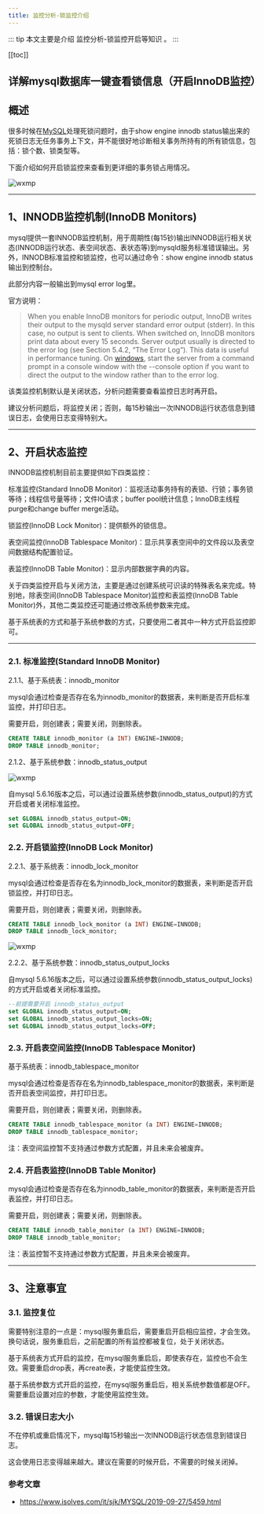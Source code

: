 ```yaml
---
title: 监控分析-锁监控介绍
---
```


::: tip
本文主要是介绍 监控分析-锁监控开启等知识 。
:::

[[toc]]

## 详解mysql数据库一键查看锁信息（开启InnoDB监控）

## 概述

很多时候在[MySQL](https://www.isolves.com/it/sjk/MYSQL/)处理死锁问题时，由于show engine innodb status输出来的死锁日志无任务事务上下文，并不能很好地诊断相关事务所持有的所有锁信息，包括：锁个数、锁类型等。

下面介绍如何开启锁监控来查看到更详细的事务锁占用情况。

<img class= "zoom-custom-imgs" :src="$withBase('/assets/img/mysqlop/monitorlock/intro-1.png')" alt="wxmp">


------

## 1、INNODB监控机制(InnoDB Monitors)

mysql提供一套INNODB监控机制，用于周期性(每15钞)输出INNODB运行相关状态(INNODB运行状态、表空间状态、表状态等)到mysqld服务标准错误输出。另外，INNODB标准监控和锁监控，也可以通过命令：show engine innodb status输出到控制台。

此部分内容一般输出到mysql error log里。

官方说明：

> When you enable InnoDB monitors for periodic output, InnoDB writes their output to the mysqld server standard error output (stderr). In this case, no output is sent to clients. When switched on, InnoDB monitors print data about every 15 seconds. Server output usually is directed to the error log (see Section 5.4.2, “The Error Log”). This data is useful in performance tuning. On [windows](https://www.isolves.com/it/rj/czxt/windows/), start the server from a command prompt in a console window with the --console option if you want to direct the output to the window rather than to the error log.

该类监控机制默认是关闭状态，分析问题需要查看监控日志时再开启。

建议分析问题后，将监控关闭；否则，每15秒输出一次INNODB运行状态信息到错误日志，会使用日志变得特别大。

------

## 2、开启状态监控

INNODB监控机制目前主要提供如下四类监控：

标准监控(Standard InnoDB Monitor)：监视活动事务持有的表锁、行锁；事务锁等待；线程信号量等待；文件IO请求；buffer pool统计信息；InnoDB主线程purge和change buffer merge活动。

锁监控(InnoDB Lock Monitor)：提供额外的锁信息。

表空间监控(InnoDB Tablespace Monitor)：显示共享表空间中的文件段以及表空间数据结构配置验证。

表监控(InnoDB Table Monitor)：显示内部数据字典的内容。

关于四类监控开启与关闭方法，主要是通过创建系统可识读的特殊表名来完成。特别地，除表空间(InnoDB Tablespace Monitor)监控和表监控(InnoDB Table Monitor)外，其他二类监控还可能通过修改系统参数来完成。

基于系统表的方式和基于系统参数的方式，只要使用二者其中一种方式开启监控即可。

------

### 2.1. 标准监控(Standard InnoDB Monitor)

2.1.1、基于系统表：innodb_monitor

mysql会通过检查是否存在名为innodb_monitor的数据表，来判断是否开启标准监控，并打印日志。

需要开启，则创建表；需要关闭，则删除表。

``` sql
CREATE TABLE innodb_monitor (a INT) ENGINE=INNODB;
DROP TABLE innodb_monitor;
```

2.1.2、基于系统参数：innodb_status_output

<img class= "zoom-custom-imgs" :src="$withBase('/assets/img/mysqlop/monitorlock/intro-2.png')" alt="wxmp">

 

自mysql 5.6.16版本之后，可以通过设置系统参数(innodb_status_output)的方式开启或者关闭标准监控。

``` sql
set GLOBAL innodb_status_output=ON;
set GLOBAL innodb_status_output=OFF;
```

### 2.2. 开启锁监控(InnoDB Lock Monitor)

2.2.1、基于系统表：innodb_lock_monitor

mysql会通过检查是否存在名为innodb_lock_monitor的数据表，来判断是否开启锁监控，并打印日志。

需要开启，则创建表；需要关闭，则删除表。

``` sql
CREATE TABLE innodb_lock_monitor (a INT) ENGINE=INNODB;
DROP TABLE innodb_lock_monitor;
```

<img class= "zoom-custom-imgs" :src="$withBase('/assets/img/mysqlop/monitorlock/intro-3.png')" alt="wxmp">

 

2.2.2、基于系统参数：innodb_status_output_locks

自mysql 5.6.16版本之后，可以通过设置系统参数(innodb_status_output_locks)的方式开启或者关闭标准监控。

``` sql
--前提需要开启 innodb_status_output
set GLOBAL innodb_status_output=ON;
set GLOBAL innodb_status_output_locks=ON;
set GLOBAL innodb_status_output_locks=OFF;
```

### 2.3. 开启表空间监控(InnoDB Tablespace Monitor)

基于系统表：innodb_tablespace_monitor

mysql会通过检查是否存在名为innodb_tablespace_monitor的数据表，来判断是否开启表空间监控，并打印日志。

需要开启，则创建表；需要关闭，则删除表。

``` sql
CREATE TABLE innodb_tablespace_monitor (a INT) ENGINE=INNODB;
DROP TABLE innodb_tablespace_monitor;
```

注：表空间监控暂不支持通过参数方式配置，并且未来会被废弃。

### 2.4. 开启表监控(InnoDB Table Monitor)

mysql会通过检查是否存在名为innodb_table_monitor的数据表，来判断是否开启表监控，并打印日志。

需要开启，则创建表；需要关闭，则删除表。

``` sql
CREATE TABLE innodb_table_monitor (a INT) ENGINE=INNODB;
DROP TABLE innodb_table_monitor;
```

注：表监控暂不支持通过参数方式配置，并且未来会被废弃。

------

## 3、注意事宜

### 3.1. 监控复位

需要特别注意的一点是：mysql服务重启后，需要重启开启相应监控，才会生效。换句话说，服务重启后，之前配置的所有监控都被复位，处于关闭状态。

基于系统表方式开启的监控，在mysql服务重启后，即使表存在，监控也不会生效。需要重启drop表，再create表，才能使监控生效。

基于系统参数方式开启的监控，在mysql服务重启后，相关系统参数值都是OFF。需要重启设置对应的参数，才能使用监控生效。

### 3.2. 错误日志大小

不在停机或重启情况下，mysql每15秒输出一次INNODB运行状态信息到错误日志。

这会使用日志变得越来越大。建议在需要的时候开启，不需要的时候关闭掉。

### 参考文章
* https://www.isolves.com/it/sjk/MYSQL/2019-09-27/5459.html